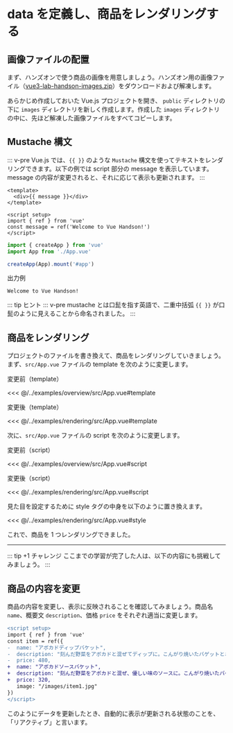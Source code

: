 # data を定義し、商品をレンダリングする

## 画像ファイルの配置

まず、ハンズオンで使う商品の画像を用意しましょう。ハンズオン用の画像ファイル（[vue3-lab-handson-images.zip](./vue3-lab-handson-images.zip 'vue3-lab-handson.zip')）をダウンロードおよび解凍します。

あらかじめ作成しておいた Vue.js プロジェクトを開き、 `public` ディレクトリの下に `images` ディレクトリを新しく作成します。作成した `images` ディレクトリの中に、先ほど解凍した画像ファイルをすべてコピーします。

## Mustache 構文

::: v-pre
Vue.js では、`{{ }}` のような `Mustache` 構文を使ってテキストをレンダリングできます。以下の例では script 部分の message を表示しています。message の内容が変更されると、それに応じて表示も更新されます。
:::

```vue
<template>
  <div>{{ message }}</div>
</template>

<script setup>
import { ref } from 'vue'
const message = ref('Welcome to Vue Handson!')
</script>
```

```js
import { createApp } from 'vue'
import App from './App.vue'

createApp(App).mount('#app')
```

出力例

```
Welcome to Vue Handson!
```

::: tip ヒント
::: v-pre
mustache とは口髭を指す英語で、二重中括弧 `{{ }}` が口髭のように見えることから命名されました。
:::

## 商品をレンダリング

プロジェクトのファイルを書き換えて、商品をレンダリングしていきましょう。まず、`src/App.vue` ファイルの template を次のように変更します。

変更前（template）

<<< @/../examples/overview/src/App.vue#template

変更後（template）

<<< @/../examples/rendering/src/App.vue#template

次に、`src/App.vue` ファイルの script を次のように変更します。

変更前（script）

<<< @/../examples/overview/src/App.vue#script

変更後（script）

<<< @/../examples/rendering/src/App.vue#script

見た目を設定するために style タグの中身を以下のように置き換えます。

<<< @/../examples/rendering/src/App.vue#style

これで、商品を 1 つレンダリングできました。

---

::: tip +1 チャレンジ
ここまでの学習が完了した人は、以下の内容にも挑戦してみましょう。
:::

## 商品の内容を変更
商品の内容を変更し、表示に反映されることを確認してみましょう。商品名 `name`、概要文 `description`、価格 `price` をそれぞれ適当に変更します。

```diff
<script setup>
import { ref } from 'vue'
const item = ref({
-  name: "アボカドディップバケット",
-  description: "刻んだ野菜をアボカドと混ぜてディップに。こんがり焼いたバゲットとお召し上がりください。",
-  price: 480,
+  name: "アボカドソースバケット",
+  description: "刻んだ野菜をアボカドと混ぜ、優しい味のソースに。こんがり焼いたバゲットとお召し上がりください。",
+  price: 320,
   image: "/images/item1.jpg"
})
</script>
```

このようにデータを更新したとき、自動的に表示が更新される状態のことを、「リアクティブ」と言います。
